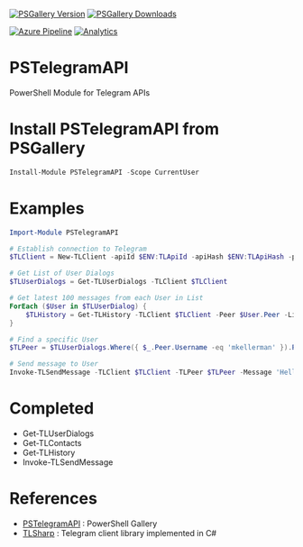 [![PSGallery Version](https://img.shields.io/powershellgallery/v/PSTelegramAPI.svg?style=for-the-badge&label=PowerShell%20Gallery)](https://www.powershellgallery.com/packages/PSTelegramAPI/)
[![PSGallery Downloads](https://img.shields.io/powershellgallery/dt/PSTelegramAPI.svg?style=for-the-badge&label=Downloads)](https://www.powershellgallery.com/packages/PSTelegramAPI/)

[![Azure Pipeline](https://img.shields.io/azure-devops/build/mkellerman/PSTelegramAPI/3.svg?style=for-the-badge&label=Azure%20Pipeline)](https://dev.azure.com/mkellerman/PSTelegramAPI/_build?definitionId=3)
[![Analytics](https://ga-beacon.appspot.com/UA-133882862-1/PSTelegramAPI?pixel)](https://github.com/mkellerman)

# PSTelegramAPI

PowerShell Module for Telegram APIs

# Install PSTelegramAPI from PSGallery
```powershell
Install-Module PSTelegramAPI -Scope CurrentUser
```

# Examples

```powershell
Import-Module PSTelegramAPI

# Establish connection to Telegram
$TLClient = New-TLClient -apiId $ENV:TLApiId -apiHash $ENV:TLApiHash -phoneNumber $ENV:TLPhoneNumber

# Get List of User Dialogs
$TLUserDialogs = Get-TLUserDialogs -TLClient $TLClient

# Get latest 100 messages from each User in List
ForEach ($User in $TLUserDialog) {
    $TLHistory = Get-TLHistory -TLClient $TLClient -Peer $User.Peer -Limit 100
}

# Find a specific User
$TLPeer = $TLUserDialogs.Where({ $_.Peer.Username -eq 'mkellerman' }).Peer

# Send message to User
Invoke-TLSendMessage -TLClient $TLClient -TLPeer $TLPeer -Message 'Hello World'
```

# Completed

* Get-TLUserDialogs
* Get-TLContacts
* Get-TLHistory
* Invoke-TLSendMessage

# References

* [PSTelegramAPI](https://www.powershellgallery.com/packages/PSTelegramAPI/) : PowerShell Gallery
* [TLSharp](https://github.com/sochix/TLSharp) : Telegram client library implemented in C#
